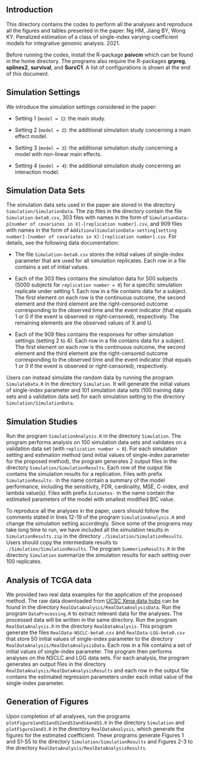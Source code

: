 ## Introduction
This directory contains the codes to perform all the analyses and reproduce all the figures and tables presented in the paper: Ng HM, Jiang BY, Wong KY. Penalized estimation of a class of single-index varying-coefficient models for integrative genomic analysis. 2021.

Before running the codes, install the R-package **psivcm** which can be found in the home directory. The programs also require the R-packages  **grpreg**, **splines2**, **survival**, and **SurvC1**. A list of configurations is shown at the end of this document.

## Simulation Settings
We introduce the simulation settings considered in the paper:

* Setting 1 (`model = 1`): the main study.

* Setting 2 (`model = 2`): the additional simulation study concerning a main effect model.

* Setting 3 (`model = 3`): the additional simulation study concerning a model with non-linear main effects.

* Setting 4 (`model = 4`): the additional simulation study concerning an interaction model.

## Simulation Data Sets
The simulation data sets used in the paper are stored in the directory `Simulation/SimulationData`. The zip files in the directory contain the file `Simulation-beta0.csv`, 303 files with names in the form of `SimulationData-p[number of covariates in X]-[replication number].csv`, and 909 files with names in the form of `AdditionalSimulationData-setting[setting number]-[number of covariates in X]-[replication number].csv`. For details, see the following data documentation:

* The file `Simulation-beta0.csv` stores the initial values of single-index parameter that are used for all simulation replicates. Each row in a file contains a set of initial values.

* Each of the 303 files contains the simulation data for 500 subjects (5000 subjects for `replication number = 0`) for a specific simulation replicate under setting 1. Each row in a file contains data for a subject. The first element on each row is the continuous outcome, the second element and the third element are the right-censored outcome corresponding to the observed time and the event indicator (that equals 1 or 0 if the event is observed or right-censored), respectively. The remaining elements are the observed values of X and U. 

* Each of the 909 files contains the responses for other simulation settings (setting 2 to 4). Each row in a file contains data for a subject. The first element on each row is the continuous outcome, the second element and the third element are the right-censored outcome corresponding to the observed time and the event indicator (that equals 1 or 0 if the event is observed or right-censored), respectively. 

Users can instead simulate the random data by running the program `SimulateData.R` in the directory `Simulation`. It will generate the initial values of single-index parameter and 101 simulation data sets (100 training data sets and a validation data set) for each simulation setting to the directory `Simulation/SimulationData`.


## Simulation Studies

Run the program `SimulationAnalysis.R` in the directory `Simulation`. The program performs analysis on 100 simulation data sets and validates on a validation data set (with `replication number = 0`). For each simulation setting and estimation method (and initial values of single-index parameter for the proposed method), the program generates 2 output files in the directory `Simulation/SimulationResults`. Each row of the output file contains the simulation results for a replication. Files with prefix `SimulationResults-` in the name contain a summary of the model performance, including the sensitivity, FDR, cardinality, MSE, C-index, and lambda value(s). Files with prefix `Estimates-` in the name contain the estimated parameters of the model with smallest modified BIC value.

To reproduce all the analyses in the paper, users should follow the comments stated in lines 12-19 of the program `SimulationAnalysis.R` and change the simulation setting accordingly. Since some of the programs may take long time to run, we have included all the simulation results in `SimulationResults.zip` in the directory `./Simulation/SimulationResults`. Users should copy the intermediate results to `./Simulation/SimulationResults`. The program `SummerizeResults.R` in the directory `Simulation` summarize the simulation results for each setting over 100 replicates.


## Analysis of TCGA data

We provided two real data examples for the application of the proposed method. The raw data downloaded from [UCSC Xena data hubs](https://xena.ucsc.edu) can be found in the directory `RealDataAnalysis/RealDataAnalysisData`. Run the program `DataProcessing.R` to extract relevant data for the analyses. The processed data will be written in the same directory. Run the program `RealDataAnalysis.R` in the directory `RealDataAnalysis`. This program generate the files `RealData-NSCLC-beta0.csv` and `RealData-LGG-beta0.csv` that store 50 initial values of single-index parameter to the directory `RealDataAnalysis/RealDataAnalysisData`. Each row in a file contains a set of initial values of single-index parameter. The program then performs analyses on the NSCLC and LGG data sets. For each analysis, the program generates an output files in the directory `RealDataAnalysis/RealDataAnalysisResults` and each row in the output file contains the estimated regression parameters under each initial value of the single-index parameter.


## Generation of Figures

Upon completion of all analyses, run the programs `plotFigure1andS1andS2andS3andS4andS5.R` in the directory `Simulation` and `plotFigure2and3.R` in the directory `RealDataAnalysis`, which generate the figures for the estimated coefficient. These programs generate Figures 1 and S1-S5 to the directory `Simulation/SimulationResults` and Figures 2-3 to the directory `RealDataAnalysis/RealDataAnalysisResults`.
